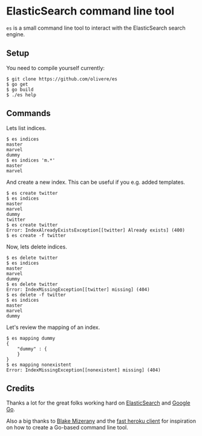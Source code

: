 # ElasticSearch command line tool

`es` is a small command line tool to interact with the
ElasticSearch search engine.

## Setup

You need to compile yourself currently:

	$ git clone https://github.com/olivere/es
	$ go get
	$ go build
	$ ./es help

## Commands

Lets list indices.

	$ es indices
	master
	marvel
	dummy
	$ es indices 'm.*'
	master
	marvel

And create a new index. This can be useful if you e.g. added templates.

	$ es create twitter
	$ es indices
	master
	marvel
	dummy
	twitter
	$ es create twitter
	Error: IndexAlreadyExistsException[[twitter] Already exists] (400)
	$ es create -f twitter

Now, lets delete indices.

	$ es delete twitter
	$ es indices
	master
	marvel
	dummy
	$ es delete twitter
	Error: IndexMissingException[[twitter] missing] (404)
	$ es delete -f twitter
	$ es indices
	master
	marvel
	dummy

Let's review the mapping of an index.

	$ es mapping dummy
	{
		"dummy" : {
		}
	}
	$ es mapping nonexistent
	Error: IndexMissingException[[nonexistent] missing] (404)

## Credits

Thanks a lot for the great folks working hard on
[ElasticSearch](http://www.elasticsearch.org/) and
[Google Go](http://golang.org/).

Also a big thanks to [Blake Mizerany](https://github.com/bmizerany) 
and the [fast heroku client](https://github.com/bmizerany/hk)
for inspiration on how to create a Go-based command line tool.
